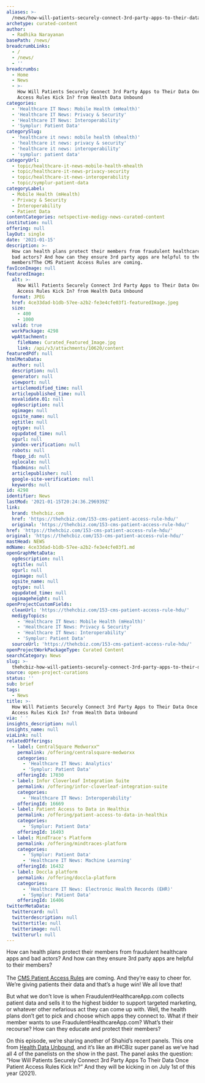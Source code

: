 ```yaml
---
aliases: >-
  /news/how-will-patients-securely-connect-3rd-party-apps-to-their-data-once-patient-access-rules-kick-in-from-health-data-unbound
archetype: curated-content
author:
  - Radhika Narayanan
basePath: /news/
breadcrumbLinks:
  - /
  - /news/
  - ''
breadcrumbs:
  - Home
  - News
  - >-
    How Will Patients Securely Connect 3rd Party Apps to Their Data Once Patient
    Access Rules Kick In? from Health Data Unbound
categories:
  - 'Healthcare IT News: Mobile Health (mHealth)'
  - 'Healthcare IT News: Privacy & Security'
  - 'Healthcare IT News: Interoperability'
  - 'Symplur: Patient Data'
categorySlug:
  - 'healthcare it news: mobile health (mhealth)'
  - 'healthcare it news: privacy & security'
  - 'healthcare it news: interoperability'
  - 'symplur: patient data'
categoryUrl:
  - topic/healthcare-it-news-mobile-health-mhealth
  - topic/healthcare-it-news-privacy-security
  - topic/healthcare-it-news-interoperability
  - topic/symplur-patient-data
categoryLabel:
  - Mobile Health (mHealth)
  - Privacy & Security
  - Interoperability
  - Patient Data
contentCategories: netspective-medigy-news-curated-content
institution: null
offering: null
layOut: single
date: '2021-01-15'
description: >-
  How can health plans protect their members from fraudulent healthcare apps and
  bad actors? And how can they ensure 3rd party apps are helpful to their
  members?The CMS Patient Access Rules are coming. 
favIconImage: null
featuredImage:
  alt: >-
    How Will Patients Securely Connect 3rd Party Apps to Their Data Once Patient
    Access Rules Kick In? from Health Data Unbound
  format: JPEG
  href: 4ce33dad-b1db-57ee-a2b2-fe3e4cfe03f1-featuredImage.jpeg
  size:
    - 400
    - 1000
  valid: true
  workPackage: 4298
  wpAttachment:
    fileName: Curated_Featured_Image.jpg
    link: /api/v3/attachments/10620/content
featuredPdf: null
htmlMetaData:
  author: null
  description: null
  generator: null
  viewport: null
  articlemodified_time: null
  articlepublished_time: null
  msvalidate.01: null
  ogdescription: null
  ogimage: null
  ogsite_name: null
  ogtitle: null
  ogtype: null
  ogupdated_time: null
  ogurl: null
  yandex-verification: null
  robots: null
  fbapp_id: null
  oglocale: null
  fbadmins: null
  articlepublisher: null
  google-site-verification: null
  keywords: null
id: 4298
identifier: News
lastMod: '2021-01-15T20:24:36.296939Z'
link:
  brand: thehcbiz.com
  href: 'https://thehcbiz.com/153-cms-patient-access-rule-hdu/'
  original: 'https://thehcbiz.com/153-cms-patient-access-rule-hdu/'
href: 'https://thehcbiz.com/153-cms-patient-access-rule-hdu/'
original: 'https://thehcbiz.com/153-cms-patient-access-rule-hdu/'
mastHead: NEWS
mdName: 4ce33dad-b1db-57ee-a2b2-fe3e4cfe03f1.md
openGraphMetaData:
  ogdescription: null
  ogtitle: null
  ogurl: null
  ogimage: null
  ogsite_name: null
  ogtype: null
  ogupdated_time: null
  ogimageheight: null
openProjectCustomFields:
  cleanUrl: 'https://thehcbiz.com/153-cms-patient-access-rule-hdu/'
  medigyTopics:
    - 'Healthcare IT News: Mobile Health (mHealth)'
    - 'Healthcare IT News: Privacy & Security'
    - 'Healthcare IT News: Interoperability'
    - 'Symplur: Patient Data'
  sourceUrl: 'https://thehcbiz.com/153-cms-patient-access-rule-hdu/'
openProjectWorkPackageType: Curated Content
searchCategory: News
slug: >-
  thehcbiz-how-will-patients-securely-connect-3rd-party-apps-to-their-data-once-patient-access-rules-kick-in-from-health-data-unbound
source: open-project-curations
status: ''
sub: brief
tags:
  - News
title: >-
  How Will Patients Securely Connect 3rd Party Apps to Their Data Once Patient
  Access Rules Kick In? from Health Data Unbound
via: ' '
insights_description: null
insights_name: null
viaLink: null
relatedOfferings:
  - label: CentralSquare Medworxx™
    permalink: /offering/centralsquare-medworxx
    categories:
      - 'Healthcare IT News: Analytics'
      - 'Symplur: Patient Data'
    offeringId: 17030
  - label: Infor Cloverleaf Integration Suite
    permalink: /offering/infor-cloverleaf-integration-suite
    categories:
      - 'Healthcare IT News: Interoperability'
    offeringId: 16669
  - label: Patient Access to Data in Healthix
    permalink: /offering/patient-access-to-data-in-healthix
    categories:
      - 'Symplur: Patient Data'
    offeringId: 16493
  - label: MindTrace's Platform
    permalink: /offering/mindtraces-platform
    categories:
      - 'Symplur: Patient Data'
      - 'Healthcare IT News: Machine Learning'
    offeringId: 16432
  - label: Doccla platform
    permalink: /offering/doccla-platform
    categories:
      - 'Healthcare IT News: Electronic Health Records (EHR)'
      - 'Symplur: Patient Data'
    offeringId: 16406
twitterMetaData:
  twittercard: null
  twitterdescription: null
  twittertitle: null
  twitterimage: null
  twitterurl: null
---
```

<p>How can health plans protect their members from fraudulent healthcare apps and bad actors? And how can they ensure 3rd party apps are helpful to their members?<br><br>The <a href="https://thehcbiz.com/cms-nprm-payer-perspective/">CMS Patient Access Rules</a> are coming. And they’re easy to cheer for. We’re giving patients their data and that’s a huge win! We all love that!</p><p>But what we don’t love is when FraudulentHealthcareApp.com collects patient data and sells it to the highest bidder to support targeted marketing, or whatever other nefarious act they can come up with. Well, the health plans don’t get to pick and choose which apps they connect to. What if their member wants to use FraudulentHealthcareApp.com? What’s their recourse? How can they educate and protect their members?</p><p>On this episode, we’re sharing another of Shahid’s recent panels. This one from <a href="https://ain.events/hdu/">Health Data Unbound</a>, and it’s like an #HCBiz super panel as we’ve had all 4 of the panelists on the show in the past. The panel asks the question: “How Will Patients Securely Connect 3rd Party Apps To Their Data Once Patient Access Rules Kick In?” And they will be kicking in on July 1st of this year (2021).</p>